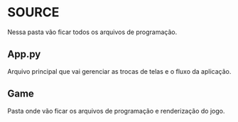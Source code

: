 # SOURCE
Nessa pasta vão ficar todos os arquivos de programação.

## App.py
Arquivo principal que vai gerenciar as trocas de telas e o fluxo da aplicação.

## Game
Pasta onde vão ficar os arquivos de programação e renderização do jogo.